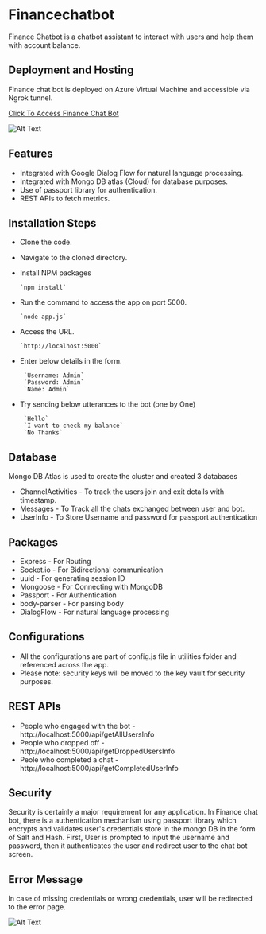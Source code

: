 # Financechatbot

Finance Chatbot is a chatbot assistant to interact with users and help them with account balance.

## Deployment and Hosting

Finance chat bot is deployed on Azure Virtual Machine and accessible via Ngrok tunnel. 

[Click To Access Finance Chat Bot](https://2eabbc432598.ngrok.io/)

![Alt Text](https://imagesfinancechatbot.blob.core.windows.net/finchatbot/Finchatbot.gif)

## Features

* Integrated with Google Dialog Flow for natural language processing.
* Integrated with Mongo DB atlas (Cloud) for database purposes.
* Use of passport library for authentication.
* REST APIs to fetch metrics.

## Installation Steps

* Clone the code.
* Navigate to the cloned directory.
* Install NPM packages

      `npm install`

* Run the command to access the app on port 5000.

      `node app.js`

* Access the URL.
  
      `http://localhost:5000`

* Enter below details in the form.

       `Username: Admin`
       `Password: Admin`
       `Name: Admin`

* Try sending below utterances to the bot (one by One)

       `Hello`
       `I want to check my balance`
       `No Thanks`
       
## Database
  
  Mongo DB Atlas is used to create the cluster and created 3 databases
          
* ChannelActivities - To track the users join and exit details with timestamp.
* Messages - To Track all the chats exchanged between user and bot.
* UserInfo - To Store Username and password for passport authentication

## Packages

* Express - For Routing
* Socket.io - For Bidirectional communication
* uuid - For generating session ID
* Mongoose - For Connecting with MongoDB
* Passport - For Authentication
* body-parser - For parsing body
* DialogFlow - For natural language processing

## Configurations

* All the configurations are part of config.js file in utilities folder and referenced across the app.
* Please note: security keys will be moved to the key vault for security purposes.
  
## REST APIs

* People who engaged with the bot - http://localhost:5000/api/getAllUsersInfo
* People who dropped off - http://localhost:5000/api/getDroppedUsersInfo
* Peole who completed a chat - http://localhost:5000/api/getCompletedUserInfo

## Security

Security is certainly a major requirement for any application. In Finance chat bot, there is a authentication mechanism using passport library which encrypts and validates user's credentials store in the mongo DB in the form of Salt and Hash. First, User is prompted to input the username and password, then it authenticates the user and redirect user to the chat bot screen.

## Error Message

In case of missing credentials or wrong credentials, user will be redirected to the error page.


![Alt Text](https://imagesfinancechatbot.blob.core.windows.net/finchatbot/Finchatbot.JPG)

  
